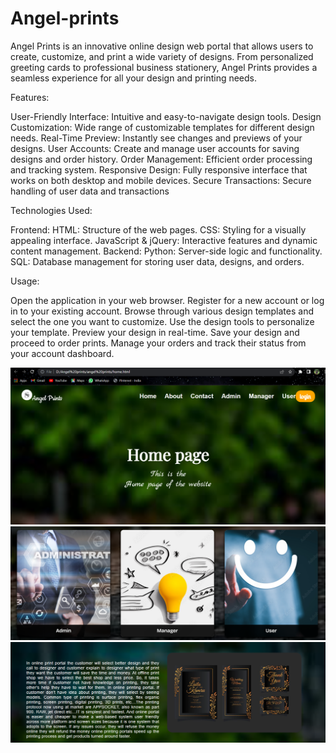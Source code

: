 # Angel-prints
Angel Prints is an innovative online design web portal that allows users to create, customize, and print a wide variety of designs. 
From personalized greeting cards to professional business stationery, Angel Prints provides a seamless experience for all your design and printing needs.

Features:

User-Friendly Interface: Intuitive and easy-to-navigate design tools.
Design Customization: Wide range of customizable templates for different design needs.
Real-Time Preview: Instantly see changes and previews of your designs.
User Accounts: Create and manage user accounts for saving designs and order history.
Order Management: Efficient order processing and tracking system.
Responsive Design: Fully responsive interface that works on both desktop and mobile devices.
Secure Transactions: Secure handling of user data and transactions

Technologies Used:

Frontend:
HTML: Structure of the web pages.
CSS: Styling for a visually appealing interface.
JavaScript & jQuery: Interactive features and dynamic content management.
Backend:
Python: Server-side logic and functionality.
SQL: Database management for storing user data, designs, and orders.

Usage:

Open the application in your web browser.
Register for a new account or log in to your existing account.
Browse through various design templates and select the one you want to customize.
Use the design tools to personalize your template.
Preview your design in real-time.
Save your design and proceed to order prints.
Manage your orders and track their status from your account dashboard.

<img src="home1.png"><img src="home2.png"><img src="home3.png">
